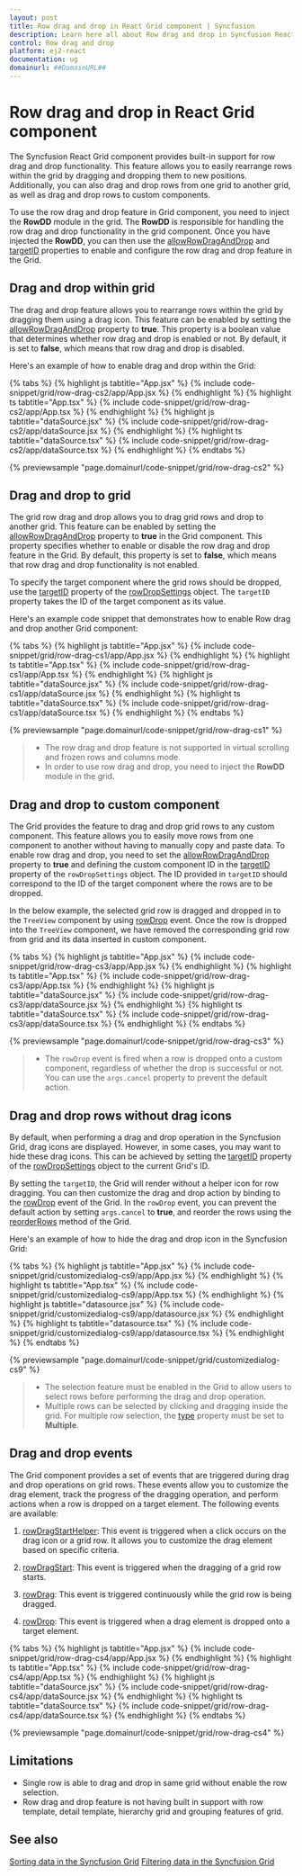 ```yaml
---
layout: post
title: Row drag and drop in React Grid component | Syncfusion
description: Learn here all about Row drag and drop in Syncfusion React Grid component of Syncfusion Essential JS 2 and more.
control: Row drag and drop 
platform: ej2-react
documentation: ug
domainurl: ##DomainURL##
---
```


# Row drag and drop in React Grid component

The Syncfusion React Grid component provides built-in support for row drag and drop functionality. This feature allows you to easily rearrange rows within the grid by dragging and dropping them to new positions. Additionally, you can also drag and drop rows from one grid to another grid, as well as drag and drop rows to custom components.

To use the row drag and drop feature in Grid component, you need to inject the **RowDD** module in the grid. The **RowDD** is responsible for handling the row drag and drop functionality in the grid component. Once you have injected the **RowDD**, you can then use the [allowRowDragAndDrop](https://ej2.syncfusion.com/react/documentation/api/grid/#allowrowdraganddrop) and [targetID](https://ej2.syncfusion.com/react/documentation/api/grid/rowDropSettings/#targetid) properties to enable and configure the row drag and drop feature in the Grid.

## Drag and drop within grid 

The drag and drop feature allows you to rearrange rows within the grid by dragging them using a drag icon. This feature can be enabled by setting the [allowRowDragAndDrop](https://ej2.syncfusion.com/react/documentation/api/grid/#allowrowdraganddrop) property to **true**. This property is a boolean value that determines whether row drag and drop is enabled or not. By default, it is set to **false**, which means that row drag and drop is disabled.

Here's an example of how to enable drag and drop within the Grid:

{% tabs %}
{% highlight js tabtitle="App.jsx" %}
{% include code-snippet/grid/row-drag-cs2/app/App.jsx %}
{% endhighlight %}
{% highlight ts tabtitle="App.tsx" %}
{% include code-snippet/grid/row-drag-cs2/app/App.tsx %}
{% endhighlight %}
{% highlight js tabtitle="dataSource.jsx" %}
{% include code-snippet/grid/row-drag-cs2/app/dataSource.jsx %}
{% endhighlight %}
{% highlight ts tabtitle="dataSource.tsx" %}
{% include code-snippet/grid/row-drag-cs2/app/dataSource.tsx %}
{% endhighlight %}
{% endtabs %}

 {% previewsample "page.domainurl/code-snippet/grid/row-drag-cs2" %}

## Drag and drop to grid 

The grid row drag and drop allows you to drag grid rows and drop to another grid. This feature can be enabled by setting the [allowRowDragAndDrop](https://ej2.syncfusion.com/react/documentation/api/grid/#allowrowdraganddrop) property to **true** in the Grid component. This property specifies whether to enable or disable the row drag and drop feature in the Grid. By default, this property is set to **false**, which means that row drag and drop functionality is not enabled.

To specify the target component where the grid rows should be dropped, use the [targetID](https://ej2.syncfusion.com/react/documentation/api/grid/rowDropSettings/#targetid) property of the [rowDropSettings](https://ej2.syncfusion.com/react/documentation/api/grid/rowDropSettings/) object. The `targetID` property takes the ID of the target component as its value.

Here's an example code snippet that demonstrates how to enable Row drag and drop another Grid component:

{% tabs %}
{% highlight js tabtitle="App.jsx" %}
{% include code-snippet/grid/row-drag-cs1/app/App.jsx %}
{% endhighlight %}
{% highlight ts tabtitle="App.tsx" %}
{% include code-snippet/grid/row-drag-cs1/app/App.tsx %}
{% endhighlight %}
{% highlight js tabtitle="dataSource.jsx" %}
{% include code-snippet/grid/row-drag-cs1/app/dataSource.jsx %}
{% endhighlight %}
{% highlight ts tabtitle="dataSource.tsx" %}
{% include code-snippet/grid/row-drag-cs1/app/dataSource.tsx %}
{% endhighlight %}
{% endtabs %}

 {% previewsample "page.domainurl/code-snippet/grid/row-drag-cs1" %}

> * The row drag and drop feature is not supported in virtual scrolling and frozen rows and columns mode.
> * In order to use row drag and drop, you need to inject the **RowDD** module in the grid.

## Drag and drop to custom component 

The Grid provides the feature to drag and drop grid rows to any custom component. This feature allows you to easily move rows from one component to another without having to manually copy and paste data. To enable row drag and drop, you need to set the [allowRowDragAndDrop](https://ej2.syncfusion.com/react/documentation/api/grid/#allowrowdraganddrop) property to **true** and defining the custom component ID in the [targetID](https://ej2.syncfusion.com/react/documentation/api/grid/rowDropSettings/#targetid) property of the `rowDropSettings` object. The ID provided in `targetID` should correspond to the ID of the target component where the rows are to be dropped.

In the below example, the selected grid row is dragged and dropped in to the `TreeView` component by using [rowDrop](https://ej2.syncfusion.com/react/documentation/api/grid/#rowdrop) event. Once the row is dropped into the `TreeView` component, we have removed the corresponding grid row from grid and its data inserted in custom component. 

{% tabs %}
{% highlight js tabtitle="App.jsx" %}
{% include code-snippet/grid/row-drag-cs3/app/App.jsx %}
{% endhighlight %}
{% highlight ts tabtitle="App.tsx" %}
{% include code-snippet/grid/row-drag-cs3/app/App.tsx %}
{% endhighlight %}
{% highlight js tabtitle="dataSource.jsx" %}
{% include code-snippet/grid/row-drag-cs3/app/dataSource.jsx %}
{% endhighlight %}
{% highlight ts tabtitle="dataSource.tsx" %}
{% include code-snippet/grid/row-drag-cs3/app/dataSource.tsx %}
{% endhighlight %}
{% endtabs %}

 {% previewsample "page.domainurl/code-snippet/grid/row-drag-cs3" %}

> * The `rowDrop` event is fired when a row is dropped onto a custom component, regardless of whether the drop is successful or not. You can use the `args.cancel` property to prevent the default action.

## Drag and drop rows without drag icons

By default, when performing a drag and drop operation in the Syncfusion Grid, drag icons are displayed. However, in some cases, you may want to hide these drag icons. This can be achieved by setting the [targetID](https://ej2.syncfusion.com/react/documentation/api/grid/rowDropSettings/#targetid) property of the [rowDropSettings](https://ej2.syncfusion.com/react/documentation/api/grid/rowDropSettings/) object to the current Grid's ID.

By setting the `targetID`, the Grid will render without a helper icon for row dragging. You can then customize the drag and drop action by binding to the [rowDrop](https://ej2.syncfusion.com/react/documentation/api/grid/#rowdrop) event of the Grid. In the `rowDrop` event, you can prevent the default action by setting `args.cancel` to **true**, and reorder the rows using the [reorderRows](https://ej2.syncfusion.com/react/documentation/api/grid/#reorderrows) method of the Grid.

Here's an example of how to hide the drag and drop icon in the Syncfusion Grid:

{% tabs %}
{% highlight js tabtitle="App.jsx" %}
{% include code-snippet/grid/customizedialog-cs9/app/App.jsx %}
{% endhighlight %}
{% highlight ts tabtitle="App.tsx" %}
{% include code-snippet/grid/customizedialog-cs9/app/App.tsx %}
{% endhighlight %}
{% highlight js tabtitle="datasource.jsx" %}
{% include code-snippet/grid/customizedialog-cs9/app/datasource.jsx %}
{% endhighlight %}
{% highlight ts tabtitle="datasource.tsx" %}
{% include code-snippet/grid/customizedialog-cs9/app/datasource.tsx %}
{% endhighlight %}
{% endtabs %}

 {% previewsample "page.domainurl/code-snippet/grid/customizedialog-cs9" %}

> * The selection feature must be enabled in the Grid to allow users to select rows before performing the drag and drop operation.
> * Multiple rows can be selected by clicking and dragging inside the grid. For multiple row selection, the [type](https://ej2.syncfusion.com/react/documentation/api/grid/selectionSettings/#type) property must be set to **Multiple**.

## Drag and drop events

The Grid component provides a set of events that are triggered during drag and drop operations on grid rows. These events allow you to customize the drag element, track the progress of the dragging operation, and perform actions when a row is dropped on a target element. The following events are available:

1. [rowDragStartHelper](https://ej2.syncfusion.com/react/documentation/api/grid/#rowdragstarthelper): This event is triggered when a click occurs on the drag icon or a grid row. It allows you to customize the drag element based on specific criteria.

2. [rowDragStart](https://ej2.syncfusion.com/react/documentation/api/grid/#rowdragstart): This event is triggered when the dragging of a grid row starts.

3. [rowDrag](https://ej2.syncfusion.com/react/documentation/api/grid/#rowdrag): This event is triggered continuously while the grid row is being dragged.

4. [rowDrop](https://ej2.syncfusion.com/react/documentation/api/grid/#rowdrop): This event is triggered when a drag element is dropped onto a target element.

{% tabs %}
{% highlight js tabtitle="App.jsx" %}
{% include code-snippet/grid/row-drag-cs4/app/App.jsx %}
{% endhighlight %}
{% highlight ts tabtitle="App.tsx" %}
{% include code-snippet/grid/row-drag-cs4/app/App.tsx %}
{% endhighlight %}
{% highlight js tabtitle="dataSource.jsx" %}
{% include code-snippet/grid/row-drag-cs4/app/dataSource.jsx %}
{% endhighlight %}
{% highlight ts tabtitle="dataSource.tsx" %}
{% include code-snippet/grid/row-drag-cs4/app/dataSource.tsx %}
{% endhighlight %}
{% endtabs %}

 {% previewsample "page.domainurl/code-snippet/grid/row-drag-cs4" %}

## Limitations

* Single row is able to drag and drop in same grid without enable the row selection.
* Row drag and drop feature is not having built in support with row template, detail template, hierarchy grid and grouping features of grid.

## See also

[Sorting data in the Syncfusion Grid](https://help.syncfusion.com/react/grid/sorting)
[Filtering data in the Syncfusion Grid](https://help.syncfusion.com/react/grid/filtering)